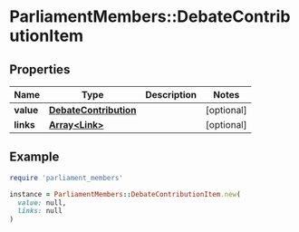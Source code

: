 # ParliamentMembers::DebateContributionItem

## Properties

| Name | Type | Description | Notes |
| ---- | ---- | ----------- | ----- |
| **value** | [**DebateContribution**](DebateContribution.md) |  | [optional] |
| **links** | [**Array&lt;Link&gt;**](Link.md) |  | [optional] |

## Example

```ruby
require 'parliament_members'

instance = ParliamentMembers::DebateContributionItem.new(
  value: null,
  links: null
)
```

